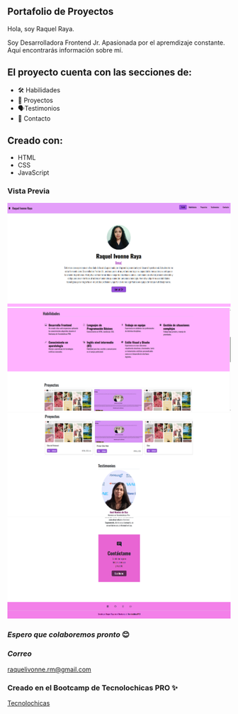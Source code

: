 ## Portafolio de Proyectos
Hola, soy Raquel Raya.

Soy Desarrolladora Frontend Jr. Apasionada por el apremdizaje constante. Aquí encontrarás información sobre mí.

## El proyecto cuenta con las secciones de:
- 🛠️ Habilidades
- 📁 Proyectos
- 🗣️Testimonios
- 📨 Contacto

## Creado con:
- HTML
- CSS
- JavaScript

### Vista Previa
![Proyecto](/assets/portafolio1.png)
![Proyecto](/assets/portafolio2.png)
![Proyecto](/assets/portafolio3.png)
![Proyecto](/assets/portafolio4.png)

### *Espero que colaboremos pronto* 😊 
### *Correo* 
[raquelivonne.rm@gmail.com](mailto:raquelivonne.rm@gmail.com)

### Creado en el Bootcamp de Tecnolochicas PRO ✨
[Tecnolochicas](https://tecnolochicas.mx/)